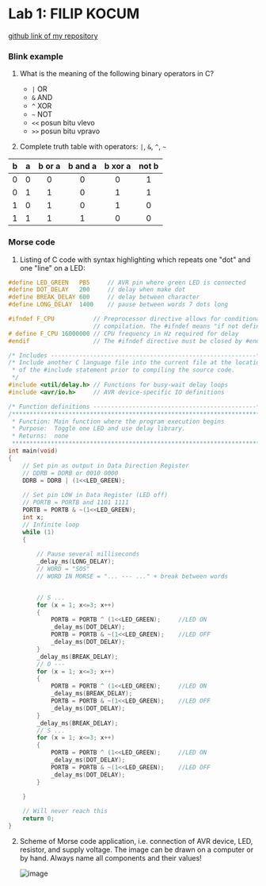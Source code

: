 # Lab 1: FILIP KOCUM

[github link of my repository](https://github.com/xkocum00/Digital-electronics-2)
### Blink example

1. What is the meaning of the following binary operators in C?
   * `|`   OR
   * `&`   AND
   * `^`   XOR
   * `~`   NOT
   * `<<`  posun bitu vlevo
   * `>>`  posun bitu vpravo

2. Complete truth table with operators: `|`, `&`, `^`, `~`

| **b** | **a** |**b or a** | **b and a** | **b xor a** | **not b** |
| :-: | :-: | :-: | :-: | :-: | :-: |
| 0 | 0 | 0 | 0 | 0 | 1 |
| 0 | 1 | 1 | 0 | 1 | 1 |
| 1 | 0 | 1 | 0 | 1 | 0 |
| 1 | 1 | 1 | 1 | 0 | 0 |


### Morse code

1. Listing of C code with syntax highlighting which repeats one "dot" and one "line" on a LED:

```c
#define LED_GREEN   PB5     // AVR pin where green LED is connected
#define DOT_DELAY   200     // delay when make dot
#define BREAK_DELAY 600     // delay between character
#define LONG_DELAY  1400    // pause between words 7 dots long

#ifndef F_CPU           // Preprocessor directive allows for conditional
                        // compilation. The #ifndef means "if not defined".
# define F_CPU 16000000 // CPU frequency in Hz required for delay
#endif                  // The #ifndef directive must be closed by #endif

/* Includes ----------------------------------------------------------*/
/* Include another C language file into the current file at the location
 * of the #include statement prior to compiling the source code.
 */
#include <util/delay.h> // Functions for busy-wait delay loops
#include <avr/io.h>     // AVR device-specific IO definitions

/* Function definitions ----------------------------------------------*/
/**********************************************************************
 * Function: Main function where the program execution begins
 * Purpose:  Toggle one LED and use delay library.
 * Returns:  none
 **********************************************************************/
int main(void)
{
    // Set pin as output in Data Direction Register
    // DDRB = DDRB or 0010 0000
    DDRB = DDRB | (1<<LED_GREEN);
    
    // Set pin LOW in Data Register (LED off)
    // PORTB = PORTB and 1101 1111
    PORTB = PORTB & ~(1<<LED_GREEN);
    int x;
    // Infinite loop
    while (1)
    {
        
        // Pause several milliseconds
        _delay_ms(LONG_DELAY);
        // WORD = "SOS" 
        // WORD IN MORSE = "... --- ..." + break between words


        // S ...
        for (x = 1; x<=3; x++)
        {
            PORTB = PORTB ^ (1<<LED_GREEN);     //LED ON
            _delay_ms(DOT_DELAY);
            PORTB = PORTB & ~(1<<LED_GREEN);    //LED OFF
            _delay_ms(DOT_DELAY);
        }
        _delay_ms(BREAK_DELAY);
        // O ---
        for (x = 1; x<=3; x++)
        {
            PORTB = PORTB ^ (1<<LED_GREEN);     //LED ON
            _delay_ms(BREAK_DELAY);
            PORTB = PORTB & ~(1<<LED_GREEN);    //LED OFF
            _delay_ms(DOT_DELAY);
        }
        _delay_ms(BREAK_DELAY);
        // S ...
        for (x = 1; x<=3; x++)
        {
            PORTB = PORTB ^ (1<<LED_GREEN);     //LED ON
            _delay_ms(DOT_DELAY);
            PORTB = PORTB & ~(1<<LED_GREEN);    //LED OFF
            _delay_ms(DOT_DELAY);
        }
        
    }

    // Will never reach this
    return 0;
}
```


2. Scheme of Morse code application, i.e. connection of AVR device, LED, resistor, and supply voltage. The image can be drawn on a computer or by hand. Always name all components and their values!

   ![image](img1.PNG)
